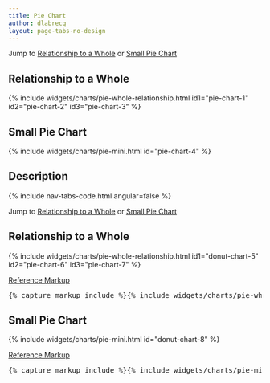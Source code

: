 ```yaml
---
title: Pie Chart
author: dlabrecq
layout: page-tabs-no-design
---
```

<div class="tab-content">
  <div role="tabpanel" class="tab-pane active" id="overview">
  <!--
    <p>TBD: Add pie chart description</p>
-->
    <p>Jump to <a href="#example-overview-1">Relationship to a Whole</a> or <a href="#example-overview-2">Small Pie Chart</a></p>
    <h2 id="example-overview-1">Relationship to a Whole</h2>
    <div class="row">
      <div class="col-md-12 col-center">
        <div class="example-pf">
          <div class="cards-pf">
            <div class="container-fluid container-cards-pf">
              <div class="row row-cards-pf">
                <div class="col-md-12">
                  <!-- Important:  if you need to nest additional .row within a .row.row-cards-pf, do *not* use .row-cards-pf on the nested .row  -->
                  {% include widgets/charts/pie-whole-relationship.html id1="pie-chart-1" id2="pie-chart-2" id3="pie-chart-3" %}
                </div>
              </div>
            </div>
          </div>
        </div>
      </div>
    </div>
    <h2 id="example-overview-2">Small Pie Chart</h2>
    <div class="row">
      <div class="col-md-4 col-center">
        <div class="example-pf">
          <div class="cards-pf">
            <div class="container-fluid container-cards-pf">
              <div class="row row-cards-pf">
                <div class="col-md-12">
                  <!-- Important:  if you need to nest additional .row within a .row.row-cards-pf, do *not* use .row-cards-pf on the nested .row  -->
                  {% include widgets/charts/pie-mini.html id="pie-chart-4" %}
                </div>
              </div>
            </div>
          </div>
        </div>
      </div>
    </div>
  </div>
  <div role="tabpanel" class="tab-pane" id="design">
    <h2>Description</h2>
    <div class="row">
      <div class="col-md-4 col-lg-3">
      </div>
      <div class="col-md-8 col-lg-9">
      </div>
    </div>
  </div>
  <div role="tabpanel" class="tab-pane" id="code">
    {% include nav-tabs-code.html angular=false %}
    <div class="tab-content">
      <div role="tabpanel" class="tab-pane nested active" id="html-css">
        <p>Jump to <a href="#example-code-1">Relationship to a Whole</a> or <a href="#example-code-2">Small Pie Chart</a></p>
        <h2 id="example-code-1">Relationship to a Whole</h2>
        <div class="row">
          <div class="col-md-12">
            <div class="example-pf">
              <div class="example-pf-demo example-pf-demo-no-padding">
                <div class="cards-pf">
                  <div class="container-fluid container-cards-pf">
                    <div class="row row-cards-pf">
                      <div class="col-md-12">
                        <!-- Important:  if you need to nest additional .row within a .row.row-cards-pf, do *not* use .row-cards-pf on the nested .row  -->
                        {% include widgets/charts/pie-whole-relationship.html id1="donut-chart-5" id2="pie-chart-6" id3="pie-chart-7" %}
                      </div>
                    </div>
                  </div>
                </div>
              </div>
            </div>
          </div>
        </div>
        <p class="reference-markup"><a class="collapse-toggle" data-toggle="collapse" aria-expanded="true" aria-controls="card-markup-1" href="#card-markup-1">Reference Markup</a></p>
        <div class="collapse in" id="card-markup-1">
          <pre class="prettyprint">{% capture markup_include %}{% include widgets/charts/pie-whole-relationship.html id1="donut-chart-5" id2="pie-chart-6" id3="pie-chart-7" %}{% endcapture %}{{ markup_include | xml_escape }}</pre>
        </div>
        <h2 id="example-code-2">Small Pie Chart</h2>
        <div class="row">
          <div class="col-md-4 col-center">
            <div class="example-pf">
              <div class="example-pf-demo example-pf-demo-no-padding">
                <div class="cards-pf">
                  <div class="container-fluid container-cards-pf">
                    <div class="row row-cards-pf">
                      <div class="col-md-12">
                        <!-- Important:  if you need to nest additional .row within a .row.row-cards-pf, do *not* use .row-cards-pf on the nested .row  -->
                        {% include widgets/charts/pie-mini.html id="donut-chart-8" %}
                      </div>
                    </div>
                  </div>
                </div>
              </div>
            </div>
          </div>
        </div>
        <p class="reference-markup"><a class="collapse-toggle" data-toggle="collapse" aria-expanded="true" aria-controls="card-markup-2" href="#card-markup-2">Reference Markup</a></p>
        <div class="collapse in" id="card-markup-2">
          <pre class="prettyprint">{% capture markup_include %}{% include widgets/charts/pie-mini.html id="pie-chart-8" %}{% endcapture %}{{ markup_include | xml_escape }}</pre>
        </div>
      </div>
    </div>
  </div>
</div>

